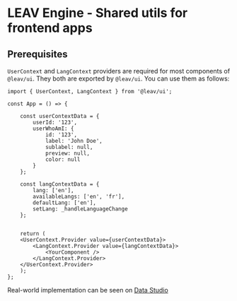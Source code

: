 # LEAV Engine - Shared utils for frontend apps
## Prerequisites
`UserContext` and `LangContext` providers are required for most components of `@leav/ui`. They both are exported by `@leav/ui`. You can use them as follows:
```tsx
import { UserContext, LangContext } from '@leav/ui';

const App = () => {

    const userContextData = {
        userId: '123',
        userWhoAmI: {
            id: '123',
            label: 'John Doe',
            sublabel: null,
            preview: null,
            color: null
        }
    };

    const langContextData = {
        lang: ['en'],
        availableLangs: ['en', 'fr'],
        defaultLang: ['en'],
        setLang: _handleLanguageChange
    };


    return (
    <UserContext.Provider value={userContextData}>
        <LangContext.Provider value={langContextData}>
            <YourComponent />
        </LangContext.Provider>
    </UserContext.Provider>
    );
};
```
Real-world implementation can be seen on [Data Studio](https://github.com/leav-solutions/leav-engine/blob/master/apps/data-studio/src/components/app/AppHandler/AppHandler.tsx])